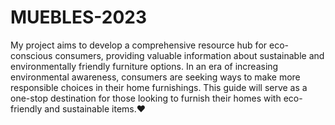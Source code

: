 # MUEBLES-2023
My project aims to develop a comprehensive resource hub for eco-conscious consumers, providing valuable information about sustainable and environmentally friendly furniture options. In an era of increasing environmental awareness, consumers are seeking ways to make more responsible choices in their home furnishings. This guide will serve as a one-stop destination for those looking to furnish their homes with eco-friendly and sustainable items.❤️
